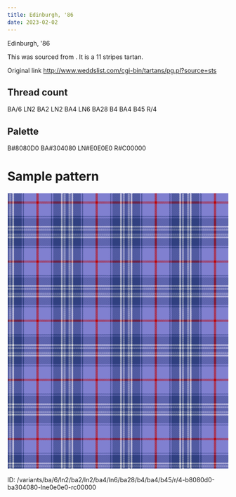 ```yaml
---
title: Edinburgh, '86
date: 2023-02-02
---
```

Edinburgh, '86

This was sourced from <no value>.  It is a 11 stripes tartan.

Original link http://www.weddslist.com/cgi-bin/tartans/pg.pl?source=sts

## Thread count
BA/6 LN2 BA2 LN2 BA4 LN6 BA28 B4 BA4 B45 R/4

## Palette
B#8080D0 BA#304080 LN#E0E0E0 R#C00000

# Sample pattern

![Tartan detail](tartan.png "BA/6 LN2 BA2 LN2 BA4 LN6 BA28 B4 BA4 B45 R/4 tartan")

ID: /variants/ba/6/ln2/ba2/ln2/ba4/ln6/ba28/b4/ba4/b45/r/4-b8080d0-ba304080-lne0e0e0-rc00000